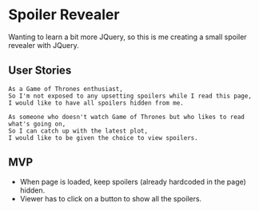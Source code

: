 Spoiler Revealer
================

Wanting to learn a bit more JQuery, so this is me creating a small spoiler revealer with JQuery.

User Stories
------------
```
As a Game of Thrones enthusiast,
So I'm not exposed to any upsetting spoilers while I read this page,
I would like to have all spoilers hidden from me.

As someone who doesn't watch Game of Thrones but who likes to read what's going on,
So I can catch up with the latest plot,
I would like to be given the choice to view spoilers.
```

MVP
---
* When page is loaded, keep spoilers (already hardcoded in the page) hidden.
* Viewer has to click on a button to show all the spoilers.